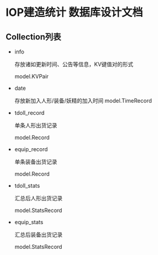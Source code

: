 # IOP建造统计 数据库设计文档

## Collection列表

- info

  存放诸如更新时间、公告等信息，KV键值对的形式

  model.KVPair

- date

  存放新加入人形/装备/妖精的加入时间
  model.TimeRecord
  
- tdoll_record
  
  单条人形出货记录
  
  model.Record
  
- equip_record

  单条装备出货记录

  model.Record

- tdoll_stats

  汇总后人形出货记录

  model.StatsRecord

- equip_stats

  汇总后装备出货记录

  model.StatsRecord

